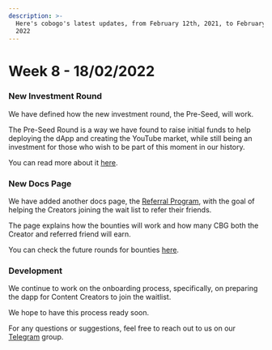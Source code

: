 ```yaml
---
description: >-
  Here's cobogo's latest updates, from February 12th, 2021, to February 18th,
  2022
---
```


# Week 8 - 18/02/2022

### New Investment Round

We have defined how the new investment round, the Pre-Seed, will work.&#x20;

The Pre-Seed Round is a way we have found to raise initial funds to help deploying the dApp and creating the YouTube market, while still being an investment for those who wish to be part of this moment in our history.&#x20;

You can read more about it [here](../../investment-funding/community-nft.md).

### New Docs Page&#x20;

We have added another docs page, the [Referral Program](../../youtubers/referral-program.md), with the goal of helping the Creators joining the wait list to refer their friends.&#x20;

The page explains how the bounties will work and how many CBG both the Creator and referred friend will earn.&#x20;

You can check the future rounds for bounties [here](../../tokenomics/bounties.md).

### Development

We continue to work on the onboarding process, specifically, on preparing the dapp for Content Creators to join the waitlist.&#x20;

We hope to have this process ready soon.

For any questions or suggestions, feel free to reach out to us on our [Telegram](https://t.me/cobogosocial) group.&#x20;
